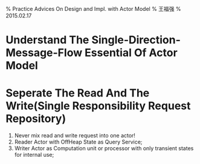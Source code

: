 % Practice Advices On Design and Impl. with Actor Model
% 王福强
% 2015.02.17

# Understand The Single-Direction-Message-Flow Essential Of Actor Model

# Seperate The Read And The Write(Single Responsibility Request Repository)

1. Never mix read and write request into one actor!
2. Reader Actor with OffHeap State as Query Service;
3. Writer Actor as Computation unit or processor with only transient states for internal use;



